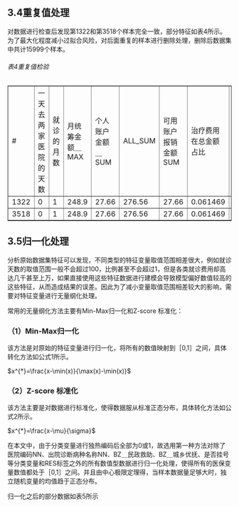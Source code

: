 ## 3.4重复值处理

对数据进行检查后发现第1322和第3518个样本完全一致，部分特征如表4所示。为了最大化程度减小过拟合风险，对后面重复的样本进行删除处理，删除后数据集中共计15999个样本。

###### 表4重复值检验


<table border="1" ><tr>
<td colspan="1" rowspan="1">#</td>
<td colspan="1" rowspan="1">一天去两家医院的天数</td>
<td colspan="1" rowspan="1">就诊的月数</td>
<td colspan="1" rowspan="1">月统筹金额＿MAX</td>
<td colspan="1" rowspan="1">个人账户金额＿SUM</td>
<td colspan="1" rowspan="1">ALL_SUM</td>
<td colspan="1" rowspan="1">可用账户报销金额SUM</td>
<td colspan="1" rowspan="1">治疗费用在总金额占比</td>
<td colspan="1" rowspan="1">是否挂号</td>
<td colspan="1" rowspan="1">RES</td>
</tr><tr>
<td colspan="1" rowspan="1">1322</td>
<td colspan="1" rowspan="1">0</td>
<td colspan="1" rowspan="1">1</td>
<td colspan="1" rowspan="1">248.9</td>
<td colspan="1" rowspan="1">27.66</td>
<td colspan="1" rowspan="1">276.56</td>
<td colspan="1" rowspan="1">27.66</td>
<td colspan="1" rowspan="1">0.061469</td>
<td colspan="1" rowspan="1">0</td>
<td colspan="1" rowspan="1">0</td>
</tr><tr>
<td colspan="1" rowspan="1">3518</td>
<td colspan="1" rowspan="1">0</td>
<td colspan="1" rowspan="1">1</td>
<td colspan="1" rowspan="1">248.9</td>
<td colspan="1" rowspan="1">27.66</td>
<td colspan="1" rowspan="1">276.56</td>
<td colspan="1" rowspan="1">27.66</td>
<td colspan="1" rowspan="1">0.061469</td>
<td colspan="1" rowspan="1">0</td>
<td colspan="1" rowspan="1">0</td>
</tr></table>

## 3.5归一化处理

分析原始数据集特征可以发现，不同类型的特征变量取值范围相差很大，例如就诊天数的取值范围一般不会超过100，比例甚至不会超过1，但是各类就诊费用却高达几千甚至上万，如果直接使用这些特征数据进行建模会导致模型偏好数值较高的这些特征，从而造成结果的误差。因此为了减小变量取值范围相差较大的影响，需要对特征变量进行无量纲化处理。

常用的无量纲化方法主要有Min-Max归一化和Z-score 标准化：

### （1）Min-Max归一化

该方法是对原始的特征变量进行归一化，将所有的数值映射到［0,1］之间，具体转化方法如公式1所示。

$x^{*}=\frac{x-\min(x)}{\max(x)-\min(x)}$

### （2）Z-score 标准化

该方法主要是对数据进行标准化，使得数据服从标准正态分布，具体转化方法如公式2所示。

$x^{*}=\frac{x-\mu}{\sigma}$

在本文中，由于分类变量进行独热编码后全部为0或1，故选用第一种方法对除了医院编码NN、出院诊断病种名称NN、BZ＿民政救助、BZ＿城乡优抚、是否挂号等分类变量和RES标签之外的所有数值型数据进行归一化处理，使得所有的医保变量数值都处于［0,1］之间。并且由中心极限定理得，当样本数据量足够大时，独立随机变量的均值趋于正态分布。

归一化之后的部分数据如表5所示

